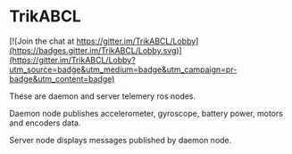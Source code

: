 # TrikABCL

[![Join the chat at https://gitter.im/TrikABCL/Lobby](https://badges.gitter.im/TrikABCL/Lobby.svg)](https://gitter.im/TrikABCL/Lobby?utm_source=badge&utm_medium=badge&utm_campaign=pr-badge&utm_content=badge)

These are daemon and server telemery ros nodes. 

Daemon node publishes accelerometer, gyroscope, battery power, motors and encoders data. 

Server node displays messages published by daemon node.

